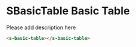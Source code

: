# SBasicTable Basic Table

Please add description here

``` html
<s-basic-table></s-basic-table>
```
